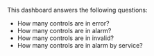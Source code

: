This dashboard answers the following questions:

- How many controls are in error?
- How many controls are in alarm?
- How many controls are in invalid?
- How many controls are in alarm by service?
